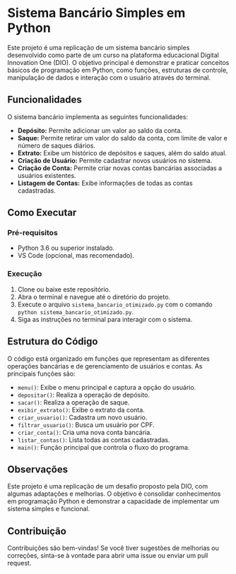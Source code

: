 # Sistema Bancário Simples em Python

Este projeto é uma replicação de um sistema bancário simples desenvolvido como parte de um curso na plataforma educacional Digital Innovation One (DIO). O objetivo principal é demonstrar e praticar conceitos básicos de programação em Python, como funções, estruturas de controle, manipulação de dados e interação com o usuário através do terminal.

## Funcionalidades

O sistema bancário implementa as seguintes funcionalidades:

* **Depósito:** Permite adicionar um valor ao saldo da conta.
* **Saque:** Permite retirar um valor do saldo da conta, com limite de valor e número de saques diários.
* **Extrato:** Exibe um histórico de depósitos e saques, além do saldo atual.
* **Criação de Usuário:** Permite cadastrar novos usuários no sistema.
* **Criação de Conta:** Permite criar novas contas bancárias associadas a usuários existentes.
* **Listagem de Contas:** Exibe informações de todas as contas cadastradas.

## Como Executar

### Pré-requisitos

* Python 3.6 ou superior instalado.
* VS Code (opcional, mas recomendado).

### Execução

1.  Clone ou baixe este repositório.
2.  Abra o terminal e navegue até o diretório do projeto.
3.  Execute o arquivo `sistema_bancario_otimizado.py` com o comando `python sistema_bancario_otimizado.py`.
4.  Siga as instruções no terminal para interagir com o sistema.

## Estrutura do Código

O código está organizado em funções que representam as diferentes operações bancárias e de gerenciamento de usuários e contas. As principais funções são:

* `menu()`: Exibe o menu principal e captura a opção do usuário.
* `depositar()`: Realiza a operação de depósito.
* `sacar()`: Realiza a operação de saque.
* `exibir_extrato()`: Exibe o extrato da conta.
* `criar_usuario()`: Cadastra um novo usuário.
* `filtrar_usuario()`: Busca um usuário por CPF.
* `criar_conta()`: Cria uma nova conta bancária.
* `listar_contas()`: Lista todas as contas cadastradas.
* `main()`: Função principal que controla o fluxo do programa.

## Observações

Este projeto é uma replicação de um desafio proposto pela DIO, com algumas adaptações e melhorias. O objetivo é consolidar conhecimentos em programação Python e demonstrar a capacidade de implementar um sistema simples e funcional.

## Contribuição

Contribuições são bem-vindas! Se você tiver sugestões de melhorias ou correções, sinta-se à vontade para abrir uma issue ou enviar um pull request.
